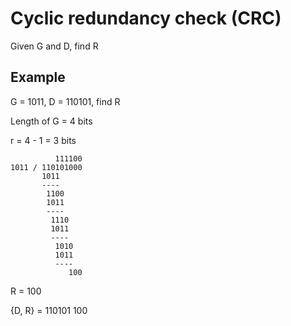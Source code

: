# Cyclic redundancy check (CRC)

Given G and D, find R

## Example

G = 1011, D = 110101, find R

Length of G = 4 bits

r = 4 - 1 = 3 bits

```
          111100
1011 / 110101000
       1011
       ----
        1100
        1011
        ----
         1110
         1011
         ----
          1010
          1011
          ----
             100
```

R = 100

\{D, R\} = 110101 100


